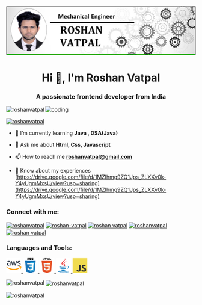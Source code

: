 ![logo](https://github.com/Roshanvatpal/Roshanvatpal/blob/main/Roshan%20Banner.jpg)
<h1 align="center">Hi 👋, I'm Roshan Vatpal</h1>
<h3 align="center">A passionate frontend developer from India</h3>

<img align="right" alt="coding" width="400" src="https://user-images.githubusercontent.com/55389276/140866485-8fb1c876-9a8f-4d6a-98dc-08c4981eaf70.gif">

<p align="left"> <img src="https://komarev.com/ghpvc/?username=roshanvatpal&label=Profile%20views&color=0e75b6&style=flat" alt="roshanvatpal" /> </p>

<p align="left"> <a href="https://twitter.com/roshanvatpal" target="blank"><img src="https://img.shields.io/twitter/follow/roshanvatpal?logo=twitter&style=for-the-badge" alt="roshanvatpal" /></a> </p>

- 🌱 I’m currently learning **Java , DSA(Java)**

- 💬 Ask me about **Html, Css, Javascript**

- 📫 How to reach me **roshanvatpal@gmail.com**

- 📄 Know about my experiences [https://drive.google.com/file/d/1MZlhmg9ZQ1Jps_ZLXXv0k-Y4yUgmMxsU/view?usp=sharing](https://drive.google.com/file/d/1MZlhmg9ZQ1Jps_ZLXXv0k-Y4yUgmMxsU/view?usp=sharing)

<h3 align="left">Connect with me:</h3>
<p align="left">
<a href="https://twitter.com/roshanvatpal" target="blank"><img align="center" src="https://raw.githubusercontent.com/rahuldkjain/github-profile-readme-generator/master/src/images/icons/Social/twitter.svg" alt="roshanvatpal" height="30" width="40" /></a>
<a href="https://linkedin.com/in/roshan-vatpal" target="blank"><img align="center" src="https://raw.githubusercontent.com/rahuldkjain/github-profile-readme-generator/master/src/images/icons/Social/linked-in-alt.svg" alt="roshan-vatpal" height="30" width="40" /></a>
<a href="https://fb.com/roshan vatpal" target="blank"><img align="center" src="https://raw.githubusercontent.com/rahuldkjain/github-profile-readme-generator/master/src/images/icons/Social/facebook.svg" alt="roshan vatpal" height="30" width="40" /></a>
<a href="https://instagram.com/roshanvatpal" target="blank"><img align="center" src="https://raw.githubusercontent.com/rahuldkjain/github-profile-readme-generator/master/src/images/icons/Social/instagram.svg" alt="roshanvatpal" height="30" width="40" /></a>
<a href="https://www.youtube.com/c/roshan vatpal" target="blank"><img align="center" src="https://raw.githubusercontent.com/rahuldkjain/github-profile-readme-generator/master/src/images/icons/Social/youtube.svg" alt="roshan vatpal" height="30" width="40" /></a>
</p>

<h3 align="left">Languages and Tools:</h3>
<p align="left"> <a href="https://aws.amazon.com" target="_blank" rel="noreferrer"> <img src="https://raw.githubusercontent.com/devicons/devicon/master/icons/amazonwebservices/amazonwebservices-original-wordmark.svg" alt="aws" width="40" height="40"/> </a> <a href="https://www.w3schools.com/css/" target="_blank" rel="noreferrer"> <img src="https://raw.githubusercontent.com/devicons/devicon/master/icons/css3/css3-original-wordmark.svg" alt="css3" width="40" height="40"/> </a> <a href="https://www.w3.org/html/" target="_blank" rel="noreferrer"> <img src="https://raw.githubusercontent.com/devicons/devicon/master/icons/html5/html5-original-wordmark.svg" alt="html5" width="40" height="40"/> </a> <a href="https://www.java.com" target="_blank" rel="noreferrer"> <img src="https://raw.githubusercontent.com/devicons/devicon/master/icons/java/java-original.svg" alt="java" width="40" height="40"/> </a> <a href="https://developer.mozilla.org/en-US/docs/Web/JavaScript" target="_blank" rel="noreferrer"> <img src="https://raw.githubusercontent.com/devicons/devicon/master/icons/javascript/javascript-original.svg" alt="javascript" width="40" height="40"/> </a> </p>

<p><img align="left" src="https://github-readme-stats.vercel.app/api/top-langs?username=roshanvatpal&show_icons=true&locale=en&layout=compact" alt="roshanvatpal" /></p>

<p>&nbsp;<img align="center" src="https://github-readme-stats.vercel.app/api?username=roshanvatpal&show_icons=true&locale=en" alt="roshanvatpal" /></p>

<p><img align="center" src="https://github-readme-streak-stats.herokuapp.com/?user=roshanvatpal&" alt="roshanvatpal" /></p>
